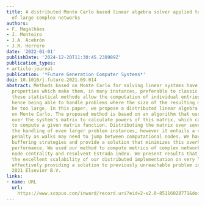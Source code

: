 ```yaml
---
title: A distributed Monte Carlo based linear algebra solver applied to the analysis
  of large complex networks
authors:
- F. Magalhães
- J. Monteiro
- J.A. Acebrón
- J.R. Herrero
date: '2022-01-01'
publishDate: '2024-12-20T11:30:45.238989Z'
publication_types:
- article-journal
publication: '*Future Generation Computer Systems*'
doi: 10.1016/j.future.2021.09.014
abstract: Methods based on Monte Carlo for solving linear systems have some interesting
  properties which make them, in many instances, preferable to classic methods. Namely,
  these statistical methods allow the computation of individual entries of the output,
  hence being able to handle problems where the size of the resulting matrix would
  be too large. In this paper, we propose a distributed linear algebra solver based
  on Monte Carlo. The proposed method is based on an algorithm that uses random walks
  over the system's matrix to calculate powers of this matrix, which can then be used
  to compute a given matrix function. Distributing the matrix over several nodes enables
  the handling of even larger problem instances, however it entails a communication
  penalty as walks may need to jump between computational nodes. We have studied different
  buffering strategies and provide a solution that minimizes this overhead and maximizes
  performance. We used our method to compute metrics of complex networks, such as
  node centrality and resolvent Estrada index. We present results that demonstrate
  the excellent scalability of our distributed implementation on very large networks,
  effectively providing a solution to previously unreachable problem instances. ©
  2021 Elsevier B.V.
links:
- name: URL
  url: 
    https://www.scopus.com/inward/record.uri?eid=2-s2.0-85116028771&doi=10.1016%2fj.future.2021.09.014&partnerID=40&md5=12786d1247b9ca22474aa2aea81e169b
---
```

